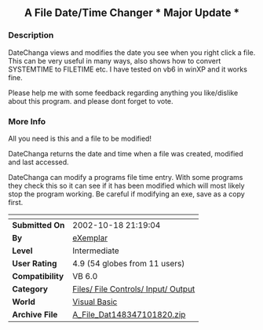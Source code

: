 ﻿<div align="center">

## A File Date/Time Changer \* Major Update \*


</div>

### Description

DateChanga views and modifies the date you see when you right click a file. This can be very useful in many ways, also shows how to convert SYSTEMTIME to FILETIME etc. I have tested on vb6 in winXP and it works fine.

Please help me with some feedback regarding anything you like/dislike about this program. and please dont forget to vote.
 
### More Info
 
All you need is this and a file to be modified!

DateChanga returns the date and time when a file was created, modified and last accessed.

DateChanga can modify a programs file time entry. With some programs they check this so it can see if it has been modified which will most likely stop the program working. Be careful if modifying an exe, save as a copy first.


<span>             |<span>
---                |---
**Submitted On**   |2002-10-18 21:19:04
**By**             |[eXemplar](https://github.com/Planet-Source-Code/PSCIndex/blob/master/ByAuthor/exemplar.md)
**Level**          |Intermediate
**User Rating**    |4.9 (54 globes from 11 users)
**Compatibility**  |VB 6\.0
**Category**       |[Files/ File Controls/ Input/ Output](https://github.com/Planet-Source-Code/PSCIndex/blob/master/ByCategory/files-file-controls-input-output__1-3.md)
**World**          |[Visual Basic](https://github.com/Planet-Source-Code/PSCIndex/blob/master/ByWorld/visual-basic.md)
**Archive File**   |[A\_File\_Dat148347101820\.zip](https://github.com/Planet-Source-Code/exemplar-a-file-date-time-changer-major-update__1-39872/archive/master.zip)









